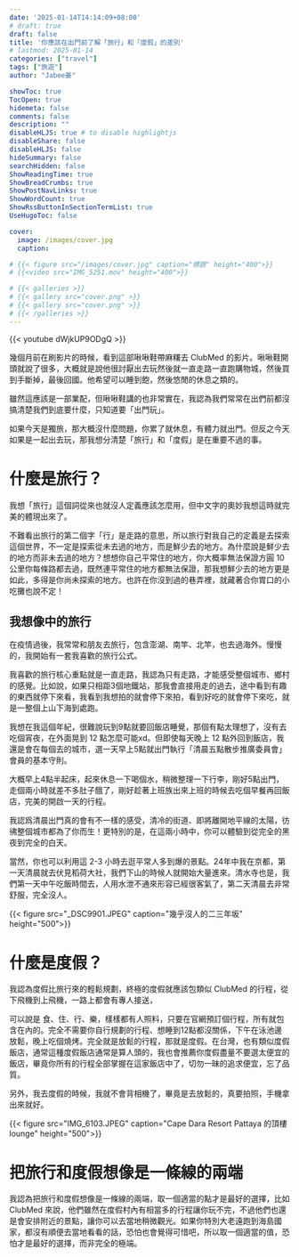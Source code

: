 ```yaml
---
date: '2025-01-14T14:14:09+08:00'
# draft: true
draft: false
title: '你應該在出門前了解「旅行」和「度假」的差別'
# lastmod: 2025-01-14
categories: ["travel"]
tags: ["旅遊"]
author: "Jabee姜"

showToc: true
TocOpen: true
hidemeta: false
comments: false
description: ""
disableHLJS: true # to disable highlightjs
disableShare: false
disableHLJS: false
hideSummary: false
searchHidden: false
ShowReadingTime: true
ShowBreadCrumbs: true
ShowPostNavLinks: true
ShowWordCount: true
ShowRssButtonInSectionTermList: true
UseHugoToc: false

cover:
  image: /images/cover.jpg
  caption:

# {{< figure src="/images/cover.jpg" caption="標題" height="400">}}
# {{<video src="IMG_5251.mov" height="400">}}

# {{< galleries >}}
# {{< gallery src="cover.png" >}}
# {{< gallery src="cover.png" >}}
# {{< /galleries >}}
---
```


{{< youtube dWjkUP9ODgQ >}}

幾個月前在刷影片的時候，看到這部啾啾鞋帶麻糬去 ClubMed 的影片。啾啾鞋開頭就說了很多，大概就是說他很討厭出去玩然後就一直走路一直跑購物城，然後買到手斷掉，最後回國。他希望可以睡到飽，然後悠閒的休息之類的。

雖然這應該是一部業配，但啾啾鞋講的也非常實在，我認為我們常常在出們前都沒搞清楚我們到底要什麼，只知道要「出門玩」。

如果今天是獨旅，那大概沒什麼問題，你累了就休息，有體力就出門。但反之今天如果是一起出去玩，那我想分清楚「旅行」和「度假」是在重要不過的事。

# 什麼是旅行？

我想「旅行」這個詞從來也就沒人定義應該怎麼用，但中文字的奧妙我想這時就完美的體現出來了。

不難看出旅行的第二個字「行」是走路的意思，所以旅行對我自己的定義是去探索這個世界，不一定是探索從未去過的地方，而是鮮少去的地方。為什麼說是鮮少去的地方而非未去過的地方？想想你自己平常住的地方，你大概率無法保證方圓 10 公里你每條路都去過，既然連平常住的地方都無法保證，那我想鮮少去的地方更是如此，多得是你尚未探索的地方。也許在你沒到過的巷弄裡，就藏著合你胃口的小吃攤也說不定！

## 我想像中的旅行

在疫情過後，我常常和朋友去旅行，包含澎湖、南竿、北竿，也去過海外。慢慢的，我開始有一套我喜歡的旅行公式。

我喜歡的旅行核心重點就是一直走路，我認為只有走路，才能感受整個城市、鄉村的感覺。比如說，如果只相距3個地鐵站，那我會直接用走的過去，途中看到有趣的東西就停下來看，我看到我想拍的就會停下來拍，看到好吃的就會停下來吃，就是一整個上山下海到處跑。

我想在我這個年紀，很難說玩到9點就要回飯店睡覺，那個有點太理想了，沒有去吃個宵夜，在外面晃到 12 點怎麼可能xd。但即使每天晚上 12 點外回到飯店，我還是會在每個去的城市，選一天早上5點就出門執行「清晨五點散步推廣委員會」會員的基本守則。

大概早上4點半起床，起來休息一下喝個水，稍微整理一下行李，剛好5點出門，走個兩小時就差不多肚子餓了，剛好趁著上班族出來上班的時候去吃個早餐再回飯店，完美的開啟一天的行程。

我認爲清晨出門真的會有不一樣的感受，清冷的街道、即將離開地平線的太陽，彷彿整個城市都為了你而生！更特別的是，在這兩小時中，你可以體驗到從完全的黑夜到完全的白天。

當然，你也可以利用這 2-3 小時去逛平常人多到爆的景點。24年中我在京都，第一天清晨就去伏見稻荷大社，我們下山的時候人就開始大量進來。清水寺也是，我們第一天中午吃飯時間去，人用水泄不通來形容已經很客氣了，第二天清晨去非常舒服，完全沒人。



{{< figure src="_DSC9901.JPEG" caption="幾乎沒人的二三年坂" height="500">}}

# 什麼是度假？

我認為度假比旅行來的輕鬆規劃，終極的度假就應該包類似 ClubMed 的行程，從下飛機到上飛機，一路上都會有專人接送，

可以說是 食、住、行、樂，樣樣都有人照料，只要在官網預訂個行程，所有就包含在內的。完全不需要你自行規劃的行程、想睡到12點都沒關係，下午在泳池邊放鬆，晚上吃個燒烤。完全就是放鬆的行程，那就是度假。在台灣，也有類似度假飯店，通常這種度假飯店通常是算人頭的，我也會推薦你度假盡量不要選太便宜的飯店，畢竟你所有的行程全部掌握在這家飯店中了，切勿一昧的追求便宜，忘了品質。

另外，我去度假的時候，我就不會背相機了，畢竟是去放鬆的，真要拍照，手機拿出來就好。

{{< figure src="IMG_6103.JPEG" caption="Cape Dara Resort Pattaya 的頂樓 lounge" height="500">}}

# 把旅行和度假想像是一條線的兩端

我認為把旅行和度假想像是一條線的兩端，取一個適當的點才是最好的選擇，比如 ClubMed 來說，他們雖然在度假村內有相當多的行程讓你玩不完，不過他們也還是會安排附近的景點，讓你可以去當地稍微觀光。如果你特別大老遠跑到海島國家，都沒有順便去當地看看的話，恐怕也會覺得可惜吧，所以取一個適當的值，恐怕才是最好的選擇，而非完全的極端。
